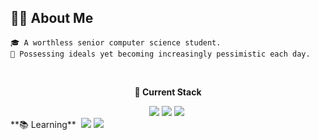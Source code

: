 <h2> 🧑‍💻 About Me </h2>

```text
🎓 A worthless senior computer science student.
🚀 Possessing ideals yet becoming increasingly pessimistic each day.
```

<div align="center">  

**🔧 Current Stack**
  
<img src="https://img.shields.io/badge/Java-ED8B00?style=for-the-badge&logo=openjdk&logoColor=white"/>
<img src="https://img.shields.io/badge/Vue.js-35495E?style=for-the-badge&logo=vue.js&logoColor=4FC08D"/>
<img src="https://img.shields.io/badge/Linux-FCC624?style=for-the-badge&logo=linux&logoColor=black"/>  
</div>
<div>
**📚 Learning**  
  
<img src="https://img.shields.io/badge/Go-00ADD8?style=for-the-badge&logo=go&logoColor=white"/>
<img src="https://img.shields.io/badge/Python-3776AB?style=for-the-badge&logo=python&logoColor=white"/>            

</div>
